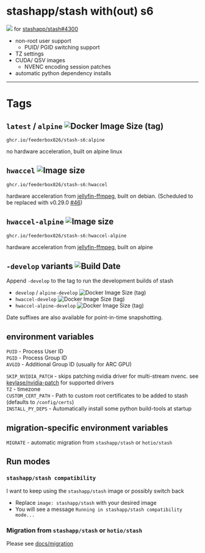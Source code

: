 # stashapp/stash with(out) s6
![](docs/icon/horiz-bg.svg)
for [stashapp/stash#4300](https://github.com/stashapp/stash/issues/4300)
- non-root user support
  - PUID/ PGID switching support
- TZ settings
- CUDA/ QSV images
  - NVENC encoding session patches
- automatic python dependency installs

-----
# Tags

## `latest` / `alpine` ![Docker Image Size (tag)](https://img.shields.io/docker/image-size/feederbox826/stash-s6/alpine)

```
ghcr.io/feederbox826/stash-s6:alpine
```
no hardware acceleration, built on alpine linux
## `hwaccel` ![Image size](https://img.shields.io/docker/image-size/feederbox826/stash-s6/hwaccel)

```
ghcr.io/feederbox826/stash-s6:hwaccel
```
hardware acceleration from [jellyfin-ffmpeg](https://jellyfin.org/docs/general/administration/hardware-acceleration/), built on debian. (Scheduled to be replaced with v0.29.0 [#46](https://github.com/feederbox826/stash-s6/issues/46))

## `hwaccel-alpine` ![Image size](https://img.shields.io/docker/image-size/feederbox826/stash-s6/hwaccel-alpine)

```
ghcr.io/feederbox826/stash-s6:hwaccel-alpine
```
hardware acceleration from [jellyfin-ffmpeg](https://jellyfin.org/docs/general/administration/hardware-acceleration/), built on alpine

## `-develop` variants ![Build Date](https://img.shields.io/badge/dynamic/json?url=https%3A%2F%2Fapi.github.com%2Frepos%2Ffeederbox826%2Fstash-s6%2Factions%2Fworkflows%2F103206424%2Fruns%3Fstatus%3Dcompleted%26per_page%3D1&query=%24.workflow_runs%5B0%5D.run_started_at&label=build%20date)

Append `-develop` to the tag to run the development builds of stash
- `develop` / `alpine-develop` ![Docker Image Size (tag)](https://img.shields.io/docker/image-size/feederbox826/stash-s6/alpine-develop)
- `hwaccel-develop` ![Docker Image Size (tag)](https://img.shields.io/docker/image-size/feederbox826/stash-s6/hwaccel-develop)
- `hwaccel-alpine-develop` ![Docker Image Size (tag)](https://img.shields.io/docker/image-size/feederbox826/stash-s6/hwaccel-alpine-develop)

Date suffixes are also available for point-in-time snapshotting.

## environment variables
`PUID` - Process User ID  
`PGID` - Process Group ID  
`AVGID` - Additional Group ID (usually for ARC GPU)

`SKIP_NVIDIA_PATCH` - skips patching nvidia driver for multi-stream nvenc. see [keylase/nvidia-patch](https://github.com/keylase/nvidia-patch?tab=readme-ov-file#version-table) for supported drivers  
`TZ` - timezone  
`CUSTOM_CERT_PATH` - Path to custom root certificates to be added to stash (defaults to `/config/certs`)  
`INSTALL_PY_DEPS` - Automatically install some python build-tools at startup

## migration-specific environment variables
`MIGRATE` - automatic migration from `stashapp/stash` or `hotio/stash`

## Run modes
### `stashapp/stash compatibility`
I want to keep using the `stashapp/stash` image or possibly switch back
- Replace `image: stashapp/stash` with your desired image
- You will see a message `Running in stashapp/stash compatibility mode...`

### Migration from `stashapp/stash` or `hotio/stash`

Please see [docs/migration](docs/migration.md)